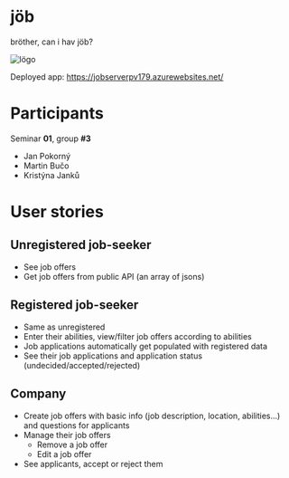 # jöb

bröther, can i hav jöb?

![lögo](https://media.discordapp.net/attachments/763083691924652122/765604353906049114/moth.png?width=230&height=200)

Deployed app: https://jobserverpv179.azurewebsites.net/

# Participants

Seminar **01**, group **#3**

- Jan Pokorný
- Martin Bučo
- Kristýna Janků

# User stories

## Unregistered job-seeker

- See job offers
- Get job offers from public API (an array of jsons)

## Registered job-seeker

- Same as unregistered
- Enter their abilities, view/filter job offers according to abilities
- Job applications automatically get populated with registered data
- See their job applications and application status (undecided/accepted/rejected)

## Company

- Create job offers with basic info (job description, location, abilities...) and questions for applicants
- Manage their job offers
    - Remove a job offer
    - Edit a job offer
- See applicants, accept or reject them
